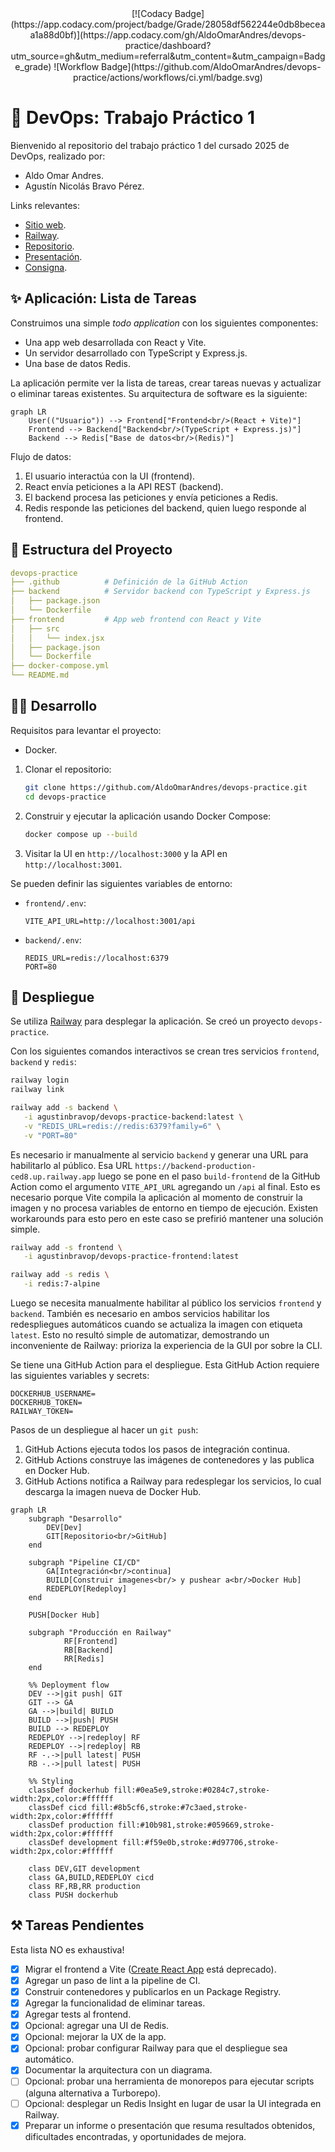 <div align="center">
[![Codacy Badge](https://app.codacy.com/project/badge/Grade/28058df562244e0db8beceaa1a88d0bf)](https://app.codacy.com/gh/AldoOmarAndres/devops-practice/dashboard?utm_source=gh&utm_medium=referral&utm_content=&utm_campaign=Badge_grade)
![Workflow Badge](https://github.com/AldoOmarAndres/devops-practice/actions/workflows/ci.yml/badge.svg)
</div>

# 🧩 DevOps: Trabajo Práctico 1

Bienvenido al repositorio del trabajo práctico 1 del cursado 2025 de DevOps, realizado por:

- Aldo Omar Andres.
- Agustín Nicolás Bravo Pérez.

Links relevantes:

- [Sitio web](https://frontend-production-842c.up.railway.app/).
- [Railway](https://railway.com/project/8a1229ac-af24-48f2-b711-544234bb788b/service/1dc4995f-f778-4f16-9999-ef4b26b8d356/variables?environmentId=81679781-80b7-40e0-8b3d-4e992e4dbd8e).
- [Repositorio](https://github.com/AldoOmarAndres/devops-practice).
- [Presentación](https://docs.google.com/presentation/d/1Oeib-6iJBH1CDKIbkvpxfdh1EuLlGJWqte_1BYEEv3M/edit).
- [Consigna](https://docs.google.com/document/d/1t88Qv7iCp90YzHOi2W8MfY7bfFoTcjVz1UkCZPzs84c/edit?tab=t.0).

## ✨ Aplicación: Lista de Tareas

Construimos una simple _todo application_ con los siguientes componentes:

- Una app web desarrollada con React y Vite.
- Un servidor desarrollado con TypeScript y Express.js.
- Una base de datos Redis.

La aplicación permite ver la lista de tareas, crear tareas nuevas y actualizar o eliminar tareas existentes.
Su arquitectura de software es la siguiente:

```mermaid
graph LR
    User(("Usuario")) --> Frontend["Frontend<br/>(React + Vite)"]
    Frontend --> Backend["Backend<br/>(TypeScript + Express.js)"]
    Backend --> Redis["Base de datos<br/>(Redis)"]
```

Flujo de datos:

1. El usuario interactúa con la UI (frontend).
2. React envía peticiones a la API REST (backend).
3. El backend procesa las peticiones y envía peticiones a Redis.
4. Redis responde las peticiones del backend, quien luego responde al frontend.

## 📂 Estructura del Proyecto

```yaml
devops-practice
├── .github          # Definición de la GitHub Action
├── backend          # Servidor backend con TypeScript y Express.js
│   ├── package.json
│   └── Dockerfile
├── frontend         # App web frontend con React y Vite
│   ├── src
│   │   └── index.jsx
│   ├── package.json
│   └── Dockerfile
├── docker-compose.yml
└── README.md
```

## 🧑‍💻 Desarrollo

Requisitos para levantar el proyecto:

- Docker.

1. Clonar el repositorio:

   ```bash
   git clone https://github.com/AldoOmarAndres/devops-practice.git
   cd devops-practice
   ```

2. Construir y ejecutar la aplicación usando Docker Compose:

   ```bash
   docker compose up --build
   ```

3. Visitar la UI en `http://localhost:3000` y la API en `http://localhost:3001`.

Se pueden definir las siguientes variables de entorno:

- `frontend/.env`:

  ```
  VITE_API_URL=http://localhost:3001/api
  ```

- `backend/.env`:

  ```
  REDIS_URL=redis://localhost:6379
  PORT=80
  ```

## 🚀 Despliegue

Se utiliza [Railway](https://railway.com) para desplegar la aplicación.
Se creó un proyecto `devops-practice`.

Con los siguientes comandos interactivos se crean tres servicios `frontend`, `backend` y `redis`:

```bash
railway login
railway link

railway add -s backend \
   -i agustinbravop/devops-practice-backend:latest \
   -v "REDIS_URL=redis://redis:6379?family=6" \
   -v "PORT=80"
```

Es necesario ir manualmente al servicio `backend` y generar una URL para habilitarlo al público.
Esa URL `https://backend-production-ced8.up.railway.app` luego se pone en el paso `build-frontend` de la GitHub Action como el argumento `VITE_API_URL` agregando un `/api` al final.
Esto es necesario porque Vite compila la aplicación al momento de construir la imagen y no procesa variables de entorno en tiempo de ejecución.
Existen workarounds para esto pero en este caso se prefirió mantener una solución simple.

```bash
railway add -s frontend \
   -i agustinbravop/devops-practice-frontend:latest

railway add -s redis \
   -i redis:7-alpine
```

Luego se necesita manualmente habilitar al público los servicios `frontend` y `backend`.
También es necesario en ambos servicios habilitar los redespliegues automáticos cuando se actualiza la imagen con etiqueta `latest`.
Esto no resultó simple de automatizar, demostrando un inconveniente de Railway: prioriza la experiencia de la GUI por sobre la CLI.

Se tiene una GitHub Action para el despliegue.
Esta GitHub Action requiere las siguientes variables y secrets:

```
DOCKERHUB_USERNAME=
DOCKERHUB_TOKEN=
RAILWAY_TOKEN=
```

Pasos de un despliegue al hacer un `git push`:

1. GitHub Actions ejecuta todos los pasos de integración continua.
2. GitHub Actions construye las imágenes de contenedores y las publica en Docker Hub.
3. GitHub Actions notifica a Railway para redesplegar los servicios, lo cual descarga la imagen nueva de Docker Hub.

```mermaid
graph LR
    subgraph "Desarrollo"
        DEV[Dev]
        GIT[Repositorio<br/>GitHub]
    end

    subgraph "Pipeline CI/CD"
        GA[Integración<br/>continua]
        BUILD[Construir imagenes<br/> y pushear a<br/>Docker Hub]
        REDEPLOY[Redeploy]
    end

    PUSH[Docker Hub]

    subgraph "Producción en Railway"
            RF[Frontend]
            RB[Backend]
            RR[Redis]
    end

    %% Deployment flow
    DEV -->|git push| GIT
    GIT --> GA
    GA -->|build| BUILD
    BUILD -->|push| PUSH
    BUILD --> REDEPLOY
    REDEPLOY -->|redeploy| RF
    REDEPLOY -->|redeploy| RB
    RF -.->|pull latest| PUSH
    RB -.->|pull latest| PUSH

    %% Styling
    classDef dockerhub fill:#0ea5e9,stroke:#0284c7,stroke-width:2px,color:#ffffff
    classDef cicd fill:#8b5cf6,stroke:#7c3aed,stroke-width:2px,color:#ffffff
    classDef production fill:#10b981,stroke:#059669,stroke-width:2px,color:#ffffff
    classDef development fill:#f59e0b,stroke:#d97706,stroke-width:2px,color:#ffffff

    class DEV,GIT development
    class GA,BUILD,REDEPLOY cicd
    class RF,RB,RR production
    class PUSH dockerhub
```

## ⚒️ Tareas Pendientes

Esta lista NO es exhaustiva!

- [x] Migrar el frontend a Vite ([Create React App](https://github.com/facebook/create-react-app) está deprecado).
- [x] Agregar un paso de lint a la pipeline de CI.
- [x] Construir contenedores y publicarlos en un Package Registry.
- [x] Agregar la funcionalidad de eliminar tareas.
- [x] Agregar tests al frontend.
- [x] Opcional: agregar una UI de Redis.
- [x] Opcional: mejorar la UX de la app.
- [x] Opcional: probar configurar Railway para que el despliegue sea automático.
- [x] Documentar la arquitectura con un diagrama.
- [ ] Opcional: probar una herramienta de monorepos para ejecutar scripts (alguna alternativa a Turborepo).
- [ ] Opcional: desplegar un Redis Insight en lugar de usar la UI integrada en Railway.
- [x] Preparar un informe o presentación que resuma resultados obtenidos, dificultades encontradas, y oportunidades de mejora.
